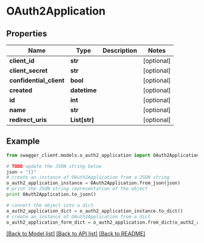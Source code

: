 # OAuth2Application


## Properties
Name | Type | Description | Notes
------------ | ------------- | ------------- | -------------
**client_id** | **str** |  | [optional] 
**client_secret** | **str** |  | [optional] 
**confidential_client** | **bool** |  | [optional] 
**created** | **datetime** |  | [optional] 
**id** | **int** |  | [optional] 
**name** | **str** |  | [optional] 
**redirect_uris** | **List[str]** |  | [optional] 

## Example

```python
from swagger_client.models.o_auth2_application import OAuth2Application

# TODO update the JSON string below
json = "{}"
# create an instance of OAuth2Application from a JSON string
o_auth2_application_instance = OAuth2Application.from_json(json)
# print the JSON string representation of the object
print OAuth2Application.to_json()

# convert the object into a dict
o_auth2_application_dict = o_auth2_application_instance.to_dict()
# create an instance of OAuth2Application from a dict
o_auth2_application_form_dict = o_auth2_application.from_dict(o_auth2_application_dict)
```
[[Back to Model list]](../README.md#documentation-for-models) [[Back to API list]](../README.md#documentation-for-api-endpoints) [[Back to README]](../README.md)


